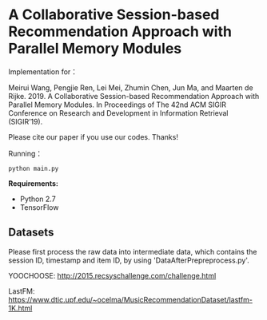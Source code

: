 # A Collaborative Session-based Recommendation Approach with Parallel Memory Modules

Implementation for：

Meirui Wang, Pengjie Ren, Lei Mei, Zhumin Chen, Jun Ma, and Maarten de Rijke. 2019. A Collaborative Session-based Recommendation Approach with Parallel Memory Modules. In Proceedings of The 42nd ACM SIGIR Conference on Research and Development in Information Retrieval (SIGIR’19).

Please cite our paper if you use our codes. Thanks!

Running：
```
python main.py
```

**Requirements:**

* Python 2.7
* TensorFlow

## Datasets

Please first process the raw data into intermediate data, which contains the session ID, timestamp and item ID, by using 'DataAfterPrepreprocess.py'.

YOOCHOOSE: http://2015.recsyschallenge.com/challenge.html

LastFM: https://www.dtic.upf.edu/~ocelma/MusicRecommendationDataset/lastfm-1K.html
